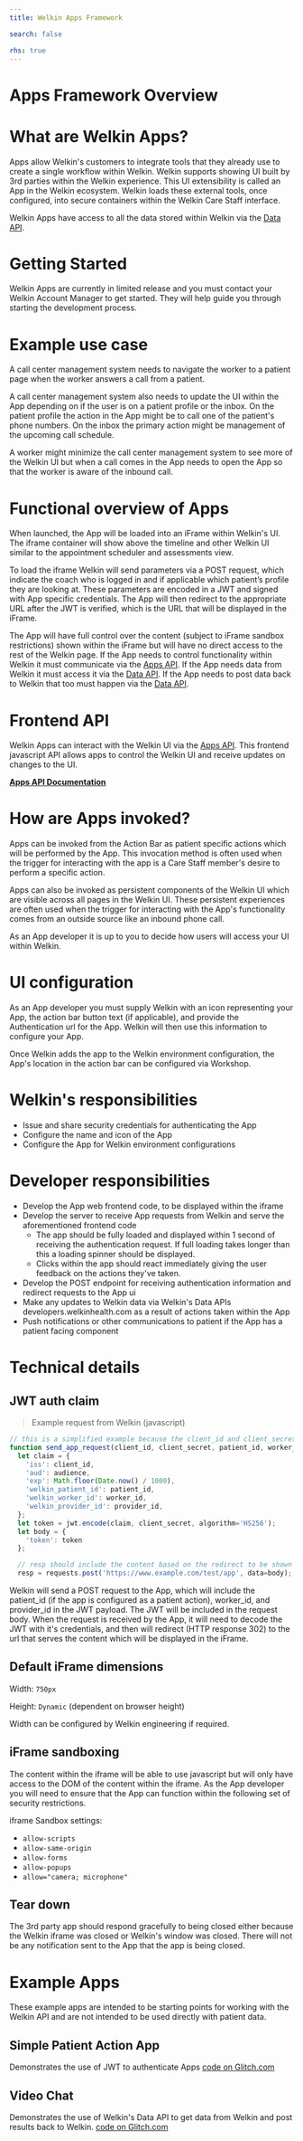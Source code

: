 ```yaml
---
title: Welkin Apps Framework

search: false

rhs: true
---
```


# Apps Framework Overview

# What are Welkin Apps?

Apps allow Welkin's customers to integrate tools that they already use to create a single workflow within Welkin. Welkin supports showing UI built by 3rd parties within the Welkin experience. This UI extensibility is called an App in the Welkin ecosystem. Welkin loads these external tools, once configured, into secure containers within the Welkin Care Staff interface.

Welkin Apps have access to all the data stored within Welkin via the [Data API](/).

# Getting Started

Welkin Apps are currently in limited release and you must contact your Welkin Account Manager to get started. They will help guide you through starting the development process.

# Example use case

A call center management system needs to navigate the worker to a patient page when the worker answers a call from a patient.

A call center management system also needs to update the UI within the App depending on if the user is on a patient profile or the inbox. On the patient profile the action in the App might be to call one of the patient's phone numbers. On the inbox the primary action might be management of the upcoming call schedule.

A worker might minimize the call center management system to see more of the Welkin UI but when a call comes in the App needs to open the App so that the worker is aware of the inbound call.

# Functional overview of Apps

When launched, the App will be loaded into an iFrame within Welkin's UI. The iframe container will show above the timeline and other Welkin UI similar to the appointment scheduler and assessments view.

To load the iframe Welkin will send parameters via a POST request, which indicate the coach who is logged in and if applicable which patient’s profile they are looking at. These parameters are encoded in a JWT and signed with App specific credentials. The App will then redirect to the appropriate URL after the JWT is verified, which is the URL that will be displayed in the iFrame.

The App will have full control over the content (subject to iFrame sandbox restrictions) shown within the iFrame but will have no direct access to the rest of the Welkin page. If the App needs to control functionality within Welkin it must communicate via the [Apps API](/apps_frontend_api.html). If the App needs data from Welkin it must access it via the [Data API](/). If the App needs to post data back to Welkin that too must happen via the [Data API](/).

# Frontend API

Welkin Apps can interact with the Welkin UI via the [Apps API](/apps_frontend_api.html). This frontend javascript API allows apps to control the Welkin UI and receive updates on changes to the UI.

**[Apps API Documentation](/apps_frontend_api.html)**

# How are Apps invoked?

Apps can be invoked from the Action Bar as patient specific actions which will be performed by the App. This invocation method is often used when the trigger for interacting with the app is a Care Staff member's desire to perform a specific action.

Apps can also be invoked as persistent components of the Welkin UI which are visible across all pages in the Welkin UI. These persistent experiences are often used when the trigger for interacting with the App's functionality comes from an outside source like an inbound phone call.

As an App developer it is up to you to decide how users will access your UI within Welkin.

# UI configuration

As an App developer you must supply Welkin with an icon representing your App, the action bar button text (if applicable), and provide the Authentication url for the App. Welkin will then use this information to configure your App.

Once Welkin adds the app to the Welkin environment configuration, the App's location in the action bar can be configured via Workshop.

# Welkin's responsibilities
* Issue and share security credentials for authenticating the App
* Configure the name and icon of the App
* Configure the App for Welkin environment configurations

# Developer responsibilities
* Develop the App web frontend code, to be displayed within the iframe
* Develop the server to receive App requests from Welkin and serve the aforementioned frontend code
  * The app should be fully loaded and displayed within 1 second of receiving the authentication request. If full loading takes longer than this a loading spinner should be displayed.
  * Clicks within the app should react immediately giving the user feedback on the actions they've taken.
* Develop the POST endpoint for receiving authentication information and redirect requests to the App ui
* Make any updates to Welkin data via Welkin's Data APIs developers.welkinhealth.com as a result of actions taken within the App
* Push notifications or other communications to patient if the App has a patient facing component

# Technical details

## JWT auth claim

> Example request from Welkin (javascript)

```js
// this is a simplified example because the client_id and client_secret would not be transmitted to the browser
function send_app_request(client_id, client_secret, patient_id, worker_id, provider_id)
  let claim = {
    'iss': client_id,
    'aud': audience,
    'exp': Math.floor(Date.now() / 1000),
    'welkin_patient_id': patient_id,
    'welkin_worker_id': worker_id,
    'welkin_provider_id': provider_id,
  };
  let token = jwt.encode(claim, client_secret, algorithm='HS256');
  let body = {
    'token': token
  };

  // resp should include the content based on the redirect to be shown in the iFrame
  resp = requests.post('https://www.example.com/test/app', data=body);
```

Welkin will send a POST request to the App, which will include the patient_id (if the app is configured as a patient action), worker_id, and provider_id in the JWT payload. The JWT will be included in the request body. When the request is received by the App, it will need to decode the JWT with it's credentials, and then will redirect (HTTP response 302) to the url that serves the content which will be displayed in the iFrame.

## Default iFrame dimensions
Width: `750px`

Height: `Dynamic` (dependent on browser height)

Width can be configured by Welkin engineering if required.

## iFrame sandboxing
The content within the iframe will be able to use javascript but will only have access to the DOM of the content within the iframe. As the App developer you will need to ensure that the App can function within the following set of security restrictions.

iframe Sandbox settings:

* `allow-scripts`
* `allow-same-origin`
* `allow-forms`
* `allow-popups`
* `allow="camera; microphone"`

## Tear down
The 3rd party app should respond gracefully to being closed either because the Welkin iframe was closed or Welkin's window was closed. There will not be any notification sent to the App that the app is being closed.

# Example Apps

These example apps are intended to be starting points for working with the Welkin API and are not intended to be used directly with patient data.

## Simple Patient Action App
Demonstrates the use of JWT to authenticate Apps
[code on Glitch.com](https://glitch.com/~welkin-simple-3pa)

## Video Chat
Demonstrates the use of Welkin's Data API to get data from Welkin and post results back to Welkin.
[code on Glitch.com](https://glitch.com/~welkin-videochat)